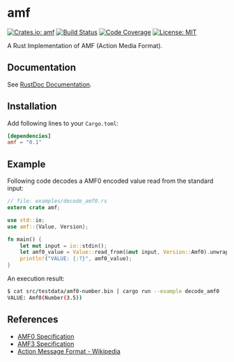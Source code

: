 amf
===

[![Crates.io: amf](http://meritbadge.herokuapp.com/amf)](https://crates.io/crates/amf)
[![Build Status](https://travis-ci.org/sile/amf.svg?branch=master)](https://travis-ci.org/sile/amf)
[![Code Coverage](https://codecov.io/gh/sile/amf/branch/master/graph/badge.svg)](https://codecov.io/gh/sile/amf/branch/master)
[![License: MIT](https://img.shields.io/badge/license-MIT-blue.svg)](LICENSE)

A Rust Implementation of AMF (Action Media Format).


Documentation
-------------

See [RustDoc Documentation](https://docs.rs/amf/).

Installation
------------

Add following lines to your `Cargo.toml`:

```toml
[dependencies]
amf = "0.1"
```

Example
-------

Following code decodes a AMF0 encoded value read from the standard input:

```rust
// file: examples/decode_amf0.rs
extern crate amf;

use std::io;
use amf::{Value, Version};

fn main() {
    let mut input = io::stdin();
    let amf0_value = Value::read_from(&mut input, Version::Amf0).unwrap();
    println!("VALUE: {:?}", amf0_value);
}
```

An execution result:

```bash
$ cat src/testdata/amf0-number.bin | cargo run --example decode_amf0
VALUE: Amf0(Number(3.5))
```

References
----------

- [AMF0 Specification](http://download.macromedia.com/pub/labs/amf/amf0_spec_121207.pdf)
- [AMF3 Specification](http://download.macromedia.com/pub/labs/amf/amf3_spec_121207.pdf)
- [Action Message Format - Wikipedia](https://en.wikipedia.org/wiki/Action_Message_Format)
